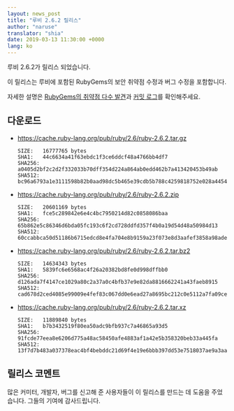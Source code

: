```yaml
---
layout: news_post
title: "루비 2.6.2 릴리스"
author: "naruse"
translator: "shia"
date: 2019-03-13 11:30:00 +0000
lang: ko
---
```


루비 2.6.2가 릴리스 되었습니다.

이 릴리스는 루비에 포함된 RubyGems의 보안 취약점 수정과 버그 수정을 포함합니다.

자세한 설명은 [RubyGems의 취약점 다수 발견](/ko/news/2019/03/05/multiple-vulnerabilities-in-rubygems/)과
[커밋 로그](https://github.com/ruby/ruby/compare/v2_6_1...v2_6_2)를 확인해주세요.

## 다운로드

* <https://cache.ruby-lang.org/pub/ruby/2.6/ruby-2.6.2.tar.gz>

      SIZE:   16777765 bytes
      SHA1:   44c6634a41f63ebdc1f3ce6ddcf48a4766bb4df7
      SHA256: a0405d2bf2c2d2f332033b70dff354d224a864ab0edd462b7a413420453b49ab
      SHA512: bc96a6793a1e3111598b82b0aad98dc5b465e39cdb5b788c4259818752e028a44545c6489c02c323db0f43a362c26f0900acfba0277d6e2201587d7252f6125f

* <https://cache.ruby-lang.org/pub/ruby/2.6/ruby-2.6.2.zip>

      SIZE:   20601169 bytes
      SHA1:   fce5c289842e6e4c4bc7950214d82c0858086baa
      SHA256: 65b862e5c86346d6bda05fc193c6f2cd728ddfd357f4b0a19d54d48a50984d13
      SHA512: 60ccabbca50d51186b6715edcd8e4fa704e8b9159a23f073e8d3aafef3858a98ade416156af94a479d1af5555c4c4b5b71267f0f563a518e5e6112ce9921bb8b

* <https://cache.ruby-lang.org/pub/ruby/2.6/ruby-2.6.2.tar.bz2>

      SIZE:   14634343 bytes
      SHA1:   5839fc6e6568ac4f26a20382bd8fe0d998dffbb0
      SHA256: d126ada7f4147ce1029a80c2a37a0c4bfb37e9e82da8816662241a43faeb8915
      SHA512: cad678d2ced4085e99009e4fef83c067dd0e6ead27a8695bc212c0e5112a7fa09ceb27f82638faf91932ef8bdd090f844e0a878ffdf6845a891da4b858588aa0

* <https://cache.ruby-lang.org/pub/ruby/2.6/ruby-2.6.2.tar.xz>

      SIZE:   11889840 bytes
      SHA1:   b7b3432519f80ea50adc9bfb937c7a46865a93d5
      SHA256: 91fcde77eea8e6206d775a48ac58450afe4883af1a42e5b358320beb33a445fa
      SHA512: 13f7d7b483a037378eac4bf4bebddc21d69f4e19e6bbb397dd53e7518037ae9a3aa5b41fc20bf1fe410803c6efc3a6a65a65af47648d3a93713f75cfe885326a

## 릴리스 코멘트

많은 커미터, 개발자, 버그를 신고해 준 사용자들이 이 릴리스를 만드는 데 도움을
주었습니다.
그들의 기여에 감사드립니다.
